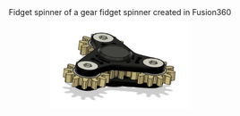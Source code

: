 <div align="center">
    Fidget spinner of a gear fidget spinner created in Fusion360
    <br>
    <img src="cover.png" width="250"/>
</div>
